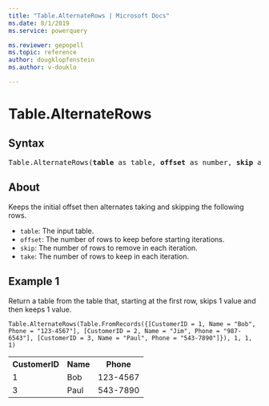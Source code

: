 ```yaml
---
title: "Table.AlternateRows | Microsoft Docs"
ms.date: 8/1/2019
ms.service: powerquery

ms.reviewer: gepopell
ms.topic: reference
author: dougklopfenstein
ms.author: v-douklo

---
```

# Table.AlternateRows

## Syntax

<pre>
Table.AlternateRows(<b>table</b> as table, <b>offset</b> as number, <b>skip</b> as number, <b>take</b> as number) as table
</pre>
  
## About  
Keeps the initial offset then alternates taking and skipping the following rows. <ul> <li><code>table</code>: The input table.</li> <li><code>offset</code>: The number of rows to keep before starting iterations.</li> <li><code>skip</code>: The number of rows to remove in each iteration.</li> <li><code>take</code>: The number of rows to keep in each iteration.</li> </ul> 

## Example 1
Return a table from the table that, starting at the first row, skips 1 value and then keeps 1 value.

```powerquery-m
Table.AlternateRows(Table.FromRecords({[CustomerID = 1, Name = "Bob", Phone = "123-4567"], [CustomerID = 2, Name = "Jim", Phone = "987-6543"], [CustomerID = 3, Name = "Paul", Phone = "543-7890"]}), 1, 1, 1)
```

<table> <tr> <th>CustomerID</th> <th>Name</th> <th>Phone</th> </tr> <tr> <td>1</td> <td>Bob</td> <td>123-4567</td> </tr> <tr> <td>3</td> <td>Paul</td> <td>543-7890</td> </tr> </table>
